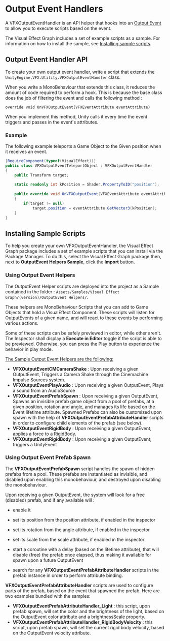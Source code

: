 # Output Event Handlers

A VFXOutputEventHandler is an API helper that hooks into an [Output Event](Contexts.md#output-events) to allow you to execute scripts based on the event.

The Visual Effect Graph includes a set of example scripts as a sample. For information on how to install the sample, see [Installing sample scripts](#installing-sample-scripts).

## Output Event Handler API

To create your own output event handler, write a script that extends the `UnityEngine.VFX.Utility.VFXOutputEventHandler` class.

When you write a MonoBehaviour that extends this class, it reduces the  amount of code required to perform a hook. This is because the base  class does the job of filtering the event and calls the following method :

`override void OnVFXOutputEvent(VFXEventAttribute eventAttribute)`

When you implement this method, Unity calls it every time the event triggers and passes in the event's attributes.

### Example

The following example teleports a Game Object to the Given position when it receives an event.

```c#
[RequireComponent(typeof(VisualEffect))]
public class VFXOutputEventTeleportObject : VFXOutputEventHandler
{
    public Transform target;
    
    static readonly int kPosition = Shader.PropertyToID("position");
    
    public override void OnVFXOutputEvent(VFXEventAttribute eventAttribute)
    {
        if(target != null)
            target.position = eventAttribute.GetVector3(kPosition);
    }
}
```

## Installing Sample Scripts

To help you create your own VFXOutputEventHandler, the Visual Effect  Graph package includes a set of example scripts that you can install via the Package Manager. To do this, select the Visual Effect Graph package then, next to **OutputEvent Helpers Sample**, click the **Import** button.

### Using Output Event Helpers

The OutputEvent Helper scripts are deployed into the project as a Sample contained in the folder :  `Assets/Samples/Visual Effect Graph/(version)/OutputEvent Helpers/`. 

These helpers are MonoBehaviour Scripts that you can add to Game Objects that hold a VisualEffect Component. These scripts will listen for OutputEvents of a given name, and will react to these events by performing various actions.

Some of these scripts can be safely previewed in editor, while other aren't. The Inspector shall display a **Execute in Editor** toggle if the script is able to be previewed. Otherwise, you can press the Play button to experience the behavior in play mode.

<u>The Sample Output Event Helpers are the following:</u>

* **VFXOutputEventCMCameraShake** : Upon receiving a given OutputEvent, Triggers a Camera Shake through the Cinemachine Impulse Sources system.
* **VFXOutputEventPlayAudio** : Upon receiving a given OutputEvent, Plays a sound from an AudioSource
* **VFXOutputEventPrefabSpawn** : Upon receiving a given OutputEvent, Spawns an invisible prefab game object from a pool of prefabs, at a given position, rotation and angle, and manages its life based on the Event lifetime attribute. Spawned Prefabs can also be customized upon spawn with the help of **VFXOutputEventPrefabAttributeHandler** scripts in order to configure child elements of the prefab (see below).
* **VFXOutputEventRigidBody** : Upon receiving a given OutputEvent, applies a force to a RigidBody.
* **VFXOutputEventRigidBody** : Upon receiving a given OutputEvent, triggers a UnityEvent

### Using Output Event Prefab Spawn

The **VFXOutputEventPrefabSpawn** script handles the spawn of hidden prefabs from a pool. These prefabs are instantiated as invisible, and disabled upon enabling this monobehaviour, and destroyed upon disabling the monobehaviour.

Upon receiving a given OutputEvent, the system will look for a free (disabled) prefab, and if any available will :

* enable it

* set its position from the position attribute,  if enabled in the inspector

* set its rotation from the angle attribute, if enabled in the inspector

* set its scale from the scale attribute, if enabled in the inspector

* start a coroutine with a delay (based on the lifetime attribute), that will disable (free) the prefab once elapsed, thus making it available for spawn upon a future OutputEvent

* search for any **VFXOutputEventPrefabAttributeHandler** scripts in the prefab instance in order to perform attribute binding.

  

**VFXOutputEventPrefabAttributeHandler** scripts are used to configure parts of the prefab, based on the event that spawned the prefab. Here are two examples bundled with the samples:

* **VFXOutputEventPrefabAttributeHandler_Light** : this script, upon prefab spawn, will set the color and the brightness of the light, based on the OutputEvent color attribute and a brightnessScale property.
* **VFXOutputEventPrefabAttributeHandler_RigidBodyVelocity** : this script, upon prefab spawn, will set the current rigid body velocity, based on the OutputEvent velocity attribute.